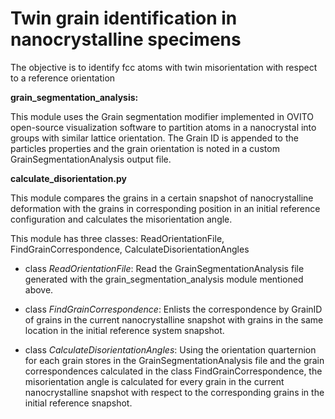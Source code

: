 # Twin grain identification in nanocrystalline specimens

The objective is to identify fcc atoms with twin misorientation with respect to a reference orientation

**grain_segmentation_analysis:**

This module uses the Grain segmentation modifier implemented in OVITO open-source visualization software to partition atoms in a nanocrystal into groups with similar lattice orientation. The Grain ID is appended to the particles properties and the grain orientation is noted in a custom GrainSegmentationAnalysis output file.

**calculate_disorientation.py**

This module compares the grains in a certain snapshot of nanocrystalline deformation with the grains in corresponding position in an initial reference configuration and calculates the misorientation angle. 

This module has three classes: ReadOrientationFile, FindGrainCorrespondence, CalculateDisorientationAngles

- class *ReadOrientationFile*: Read the GrainSegmentationAnalysis file generated with the grain_segmentation_analysis module mentioned above. 

- class *FindGrainCorrespondence*: Enlists the correspondence by GrainID of grains in the current nanocrystalline snapshot with grains in the same location in the initial reference system snapshot.

- class *CalculateDisorientationAngles*: Using the orientation quarternion for each grain stores in the GrainSegmentationAnalysis file and the grain correspondences calculated in the class FindGrainCorrespondence, the misorientation angle is calculated for every grain in the current nanocrystalline snapshot with respect to the corresponding grains in the initial reference snapshot.

